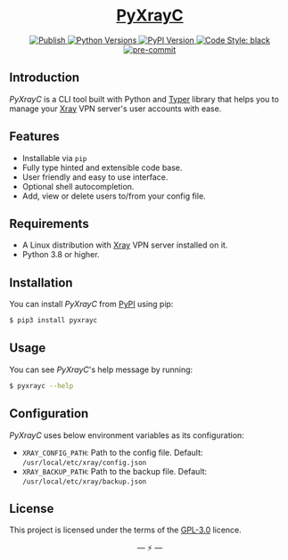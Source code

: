 <div align="center">
<h1><a href="https://github.com/PlumaCompanyLtd/PyXrayC"><b>PyXrayC</b></a></h1>
<a href="https://github.com/PlumaCompanyLtd/PyXrayC/actions?query=workflow%3APublish" target="_blank">
    <img src="https://github.com/PlumaCompanyLtd/PyXrayC/workflows/Publish/badge.svg" alt="Publish">
</a>
<a href="https://www.python.org">
    <img src="https://img.shields.io/pypi/pyversions/pyxrayc.svg" alt="Python Versions">
</a>
<a href="https://github.com/PlumaCompanyLtd/PyXrayC">
    <img src="https://img.shields.io/pypi/v/pyxrayc.svg" alt="PyPI Version">
</a>
<a href="https://github.com/psf/black">
    <img src="https://img.shields.io/static/v1?label=code%20style&message=black&color=black&style=flat" alt="Code Style: black">
</a>
<a href="https://github.com/pre-commit/pre-commit">
    <img src="https://img.shields.io/badge/pre--commit-enabled-brightgreen?logo=pre-commit&logoColor=white&style=flat" alt="pre-commit">
</a>
</div>

## Introduction

_PyXrayC_ is a CLI tool built with Python and [Typer] library that helps you to manage your [Xray] VPN server's user
accounts with ease.

## Features

- Installable via `pip`
- Fully type hinted and extensible code base.
- User friendly and easy to use interface.
- Optional shell autocompletion.
- Add, view or delete users to/from your config file.

## Requirements

- A Linux distribution with [Xray] VPN server installed on it.
- Python 3.8 or higher.

## Installation

You can install _PyXrayC_ from [PyPI](https://pypi.org/project/pyxrayc/) using pip:

```bash
$ pip3 install pyxrayc
```

## Usage

You can see _PyXrayC_'s help message by running:

```bash
$ pyxrayc --help
```

## Configuration

_PyXrayC_ uses below environment variables as its configuration:

- `XRAY_CONFIG_PATH`: Path to the config file. Default: `/usr/local/etc/xray/config.json`
- `XRAY_BACKUP_PATH`: Path to the backup file. Default: `/usr/local/etc/xray/backup.json`

## License

This project is licensed under the terms of the [GPL-3.0] licence.

<p align="center">&mdash; ⚡ &mdash;</p>

<!-- Links -->

[GPL-3.0]: https://www.gnu.org/licenses/gpl-3.0.en.html "GNU General Public License v3.0"
[typer]: https://github.com/tiangolo/typer "Typer, build great CLIs. Easy to code. Based on Python type hints."
[xray]: https://github.com/XTLS "Project X"
